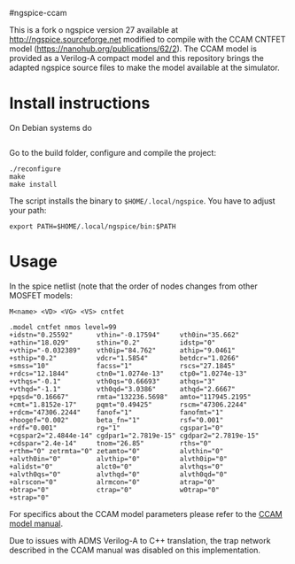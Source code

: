 #ngspice-ccam

This is a fork o ngspice version 27 available at http://ngspice.sourceforge.net modified to compile with the CCAM CNTFET model (https://nanohub.org/publications/62/2). The CCAM model is provided as a Verilog-A compact model and this repository brings the adapted ngspice source files to make the model available at the simulator.

# Install instructions

On Debian systems do
```sudo apt-get install bison flex libx11-dev autoconf automake libtool texinfo libreadline-dev tcl libfftw3-dev libxaw-dev
```

Go to the build folder, configure and compile the project:
```
./reconfigure
make
make install
```

The script installs the binary to `$HOME/.local/ngspice`. You have to adjust your path:
```
export PATH=$HOME/.local/ngspice/bin:$PATH
```

# Usage
In the spice netlist (note that the order of nodes changes from other MOSFET models:

```
M<name> <VD> <VG> <VS> cntfet

.model cntfet nmos level=99
+idstn="0.25592"      vthin="-0.17594"     vth0in="35.662" 
+athin="18.029"       sthin="0.2"          idstp="0" 
+vthip="-0.032389"    vth0ip="84.762"      athip="9.0461" 
+sthip="0.2"          vdcr="1.5854"        betdcr="1.0266" 
+smss="10"            facss="1"            rscs="27.1845" 
+rdcs="12.1844"       ctn0="1.0274e-13"    ctp0="1.0274e-13" 
+vthqs="-0.1"         vth0qs="0.66693"     athqs="3" 
+vthqd="-1.1"         vth0qd="3.0386"      athqd="2.6667" 
+pqsd="0.16667"       rmta="132236.5698"   amto="117945.2195" 
+cmt="1.8152e-17"     pqmt="0.49425"       rscm="47306.2244" 
+rdcm="47306.2244"    fanof="1"            fanofmt="1" 
+hoogef="0.002"       beta_fn="1"          rsf="0.001" 
+rdf="0.001"          rg="1"               cgspar1="0" 
+cgspar2="2.4844e-14" cgdpar1="2.7819e-15" cgdpar2="2.7819e-15" 
+cdspar="2.4e-14"     tnom="26.85"         rths="0" 
+rthm="0" zetrmta="0" zetamto="0"          alvthin="0" 
+alvth0in="0"         alvthip="0"          alvth0ip="0" 
+alidst="0"           alct0="0"            alvthqs="0" 
+alvth0qs="0"         alvthqd="0"          alvth0qd="0" 
+alrscon="0"          alrmcon="0"          atrap="0" 
+btrap="0"            ctrap="0"            w0trap="0" 
+strap="0"
```

For specifics about the CCAM model parameters please refer to the [CCAM model manual](https://nanohub.org/publications/62/serve/2/494?el=6&download=1).

Due to issues with ADMS Verilog-A to C++ translation, the trap network described in the CCAM manual was disabled on this implementation.